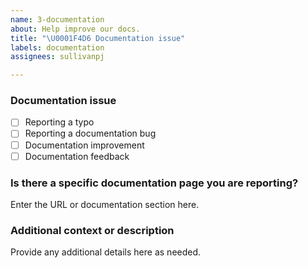 ```yaml
---
name: 3-documentation
about: Help improve our docs.
title: "\U0001F4D6 Documentation issue"
labels: documentation
assignees: sullivanpj

---
```


### Documentation issue

<!-- (Update "[ ]" to "[x]" to check a box) -->

- [ ] Reporting a typo
- [ ] Reporting a documentation bug
- [ ] Documentation improvement
- [ ] Documentation feedback

<!--
  If your issue is not regarding the documentation, please choose an issue type:
  https://github.com/nrwl/nx/issues/new/choose
-->

### Is there a specific documentation page you are reporting?

Enter the URL or documentation section here.

### Additional context or description

Provide any additional details here as needed.

